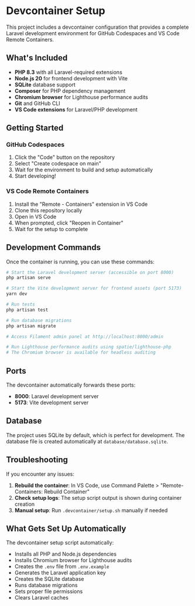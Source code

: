 # Devcontainer Setup

This project includes a devcontainer configuration that provides a complete Laravel development environment for GitHub Codespaces and VS Code Remote Containers.

## What's Included

- **PHP 8.3** with all Laravel-required extensions
- **Node.js 20** for frontend development with Vite
- **SQLite** database support  
- **Composer** for PHP dependency management
- **Chromium browser** for Lighthouse performance audits
- **Git** and GitHub CLI
- **VS Code extensions** for Laravel/PHP development

## Getting Started

### GitHub Codespaces
1. Click the "Code" button on the repository
2. Select "Create codespace on main"
3. Wait for the environment to build and setup automatically
4. Start developing!

### VS Code Remote Containers
1. Install the "Remote - Containers" extension in VS Code
2. Clone this repository locally
3. Open in VS Code
4. When prompted, click "Reopen in Container"
5. Wait for the setup to complete

## Development Commands

Once the container is running, you can use these commands:

```bash
# Start the Laravel development server (accessible on port 8000)
php artisan serve

# Start the Vite development server for frontend assets (port 5173)
yarn dev

# Run tests
php artisan test

# Run database migrations
php artisan migrate

# Access Filament admin panel at http://localhost:8000/admin

# Run Lighthouse performance audits using spatie/lighthouse-php
# The Chromium browser is available for headless auditing
```

## Ports

The devcontainer automatically forwards these ports:
- **8000**: Laravel development server
- **5173**: Vite development server

## Database

The project uses SQLite by default, which is perfect for development. The database file is created automatically at `database/database.sqlite`.

## Troubleshooting

If you encounter any issues:

1. **Rebuild the container**: In VS Code, use Command Palette > "Remote-Containers: Rebuild Container"
2. **Check setup logs**: The setup script output is shown during container creation
3. **Manual setup**: Run `.devcontainer/setup.sh` manually if needed

## What Gets Set Up Automatically

The devcontainer setup script automatically:
- Installs all PHP and Node.js dependencies
- Installs Chromium browser for Lighthouse audits
- Creates the `.env` file from `.env.example`
- Generates the Laravel application key
- Creates the SQLite database
- Runs database migrations
- Sets proper file permissions
- Clears Laravel caches